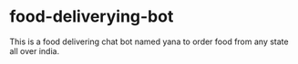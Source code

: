 # food-deliverying-bot
This is a food delivering chat bot named yana to order food from any state all over india.
